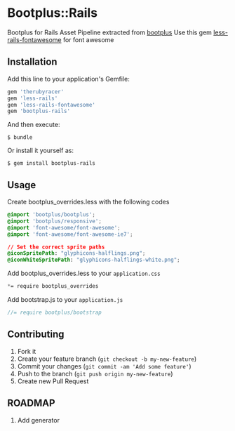 # Bootplus::Rails

Bootplus for Rails Asset Pipeline extracted from [bootplus](https://github.com/aozora/bootplus)
Use this gem [less-rails-fontawesome](https://github.com/wbzyl/less-rails-fontawesome) for font awesome

## Installation

Add this line to your application's Gemfile:

```ruby
gem 'therubyracer'
gem 'less-rails'
gem 'less-rails-fontawesome'
gem 'bootplus-rails'
```

And then execute:

    $ bundle

Or install it yourself as:

    $ gem install bootplus-rails

## Usage

Create bootplus_overrides.less with the following codes

```css
@import 'bootplus/bootplus';
@import 'bootplus/responsive';
@import 'font-awesome/font-awesome';
@import 'font-awesome/font-awesome-ie7';

// Set the correct sprite paths
@iconSpritePath: "glyphicons-halflings.png";
@iconWhiteSpritePath: "glyphicons-halflings-white.png";
```
Add bootplus_overrides.less to your `application.css`

```css
*= require bootplus_overrides
```

Add bootstrap.js to your `application.js`
    
```js
//= require bootplus/bootstrap
```

## Contributing

1. Fork it
2. Create your feature branch (`git checkout -b my-new-feature`)
3. Commit your changes (`git commit -am 'Add some feature'`)
4. Push to the branch (`git push origin my-new-feature`)
5. Create new Pull Request

## ROADMAP

1. Add generator

